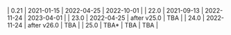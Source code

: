 | 0.21 | 2021-01-15 | 2022-04-25  | 2022-10-01 |
| 22.0 | 2021-09-13 | 2022-11-24  | 2023-04-01 |
| 23.0 | 2022-04-25 | after v25.0 | TBA        |
| 24.0 | 2022-11-24 | after v26.0 | TBA        |
| 25.0 | TBA*       | TBA         | TBA        |
